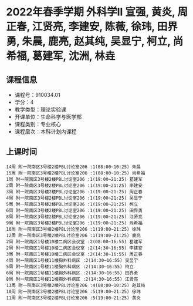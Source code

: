 # 2022年春季学期 外科学II 宣强, 黄炎, 周正春, 江贤亮, 李建安, 陈薇, 徐玮, 田界勇, 朱晨, 鹿亮, 赵其纯, 吴显宁, 柯立, 尚希福, 葛建军, 沈洲, 林垚






## 课程信息

- 课程号：910034.01
- 学分：4
- 教学类型：理论实验课
- 开课单位：生命科学与医学部
- 课程类别：专业核心
- 课程层次：本科计划内课程

## 上课时间

```
14周 附一院南区3号楼2楼PBL讨论室206 :1(08:00~10:25) 朱晨
15周 附一院南区3号楼2楼PBL讨论室206 :1(08:00~10:25) 尚希福
1周 附一院南区3号楼2楼PBL讨论室206 :1(19:00~21:25) 葛建军
2周 附一院南区3号楼2楼PBL讨论室206 :1(19:00~21:25) 李建安
3周 附一院南区3号楼2楼PBL讨论室206 :1(19:00~21:25) 周正春
4周 附一院南区3号楼2楼PBL讨论室206 :1(19:00~21:25) 吴显宁
5周 附一院南区3号楼2楼PBL讨论室206 :1(19:00~21:25) 柯立
6周 附一院南区3号楼2楼PBL讨论室206 :1(19:00~21:25) 田界勇
8周 附一院南区3号楼2楼PBL讨论室206 :1(19:00~21:25) 江贤亮
9周 附一院南区3号楼2楼PBL讨论室206 :1(19:00~21:25) 尚希福
10周 附一院南区3号楼2楼PBL讨论室206 :1(19:00~21:25) 徐玮
12周 附一院南区3号楼2楼PBL讨论室206 :1(19:00~21:25) 鹿亮
2周 附一院南区1号楼10楼二病区会议室 :2(08:00~16:55) 葛建军
2周 附一院南区1号楼10楼二病区会议室 :2(14:30~16:55) 李建安
3周 附一院南区1号楼10楼二病区会议室 :2(14:30~16:55) 周正春
4周 附一院南区1号楼11楼胸外科病区 :2(14:30~16:55) 吴显宁
5周 附一院南区1号楼11楼胸外科病区 :2(14:30~16:55) 柯立
6周 附一院南区1号楼11楼胸外科病区 :2(14:30~16:55) 田界勇
8周 附一院南区1号楼11楼胸外科病区 :2(14:30~16:55) 江贤亮
13周 附一院南区3号楼2楼PBL讨论室206 :4(08:00~10:25) 赵其纯
10周 附一院南区3号楼2楼PBL讨论室206 :5(19:00~21:25) 徐玮
11周 附一院南区3号楼2楼PBL讨论室206 :5(19:00~21:25) 黄炎
```

